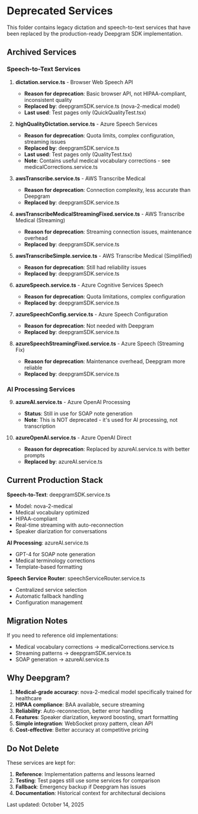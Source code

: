 # Deprecated Services

This folder contains legacy dictation and speech-to-text services that have been replaced by the production-ready Deepgram SDK implementation.

## Archived Services

### Speech-to-Text Services

1. **dictation.service.ts** - Browser Web Speech API
   - **Reason for deprecation**: Basic browser API, not HIPAA-compliant, inconsistent quality
   - **Replaced by**: deepgramSDK.service.ts (nova-2-medical model)
   - **Last used**: Test pages only (QuickQualityTest.tsx)

2. **highQualityDictation.service.ts** - Azure Speech Services
   - **Reason for deprecation**: Quota limits, complex configuration, streaming issues
   - **Replaced by**: deepgramSDK.service.ts
   - **Last used**: Test pages only (QualityTest.tsx)
   - **Note**: Contains useful medical vocabulary corrections - see medicalCorrections.service.ts

3. **awsTranscribe.service.ts** - AWS Transcribe Medical
   - **Reason for deprecation**: Connection complexity, less accurate than Deepgram
   - **Replaced by**: deepgramSDK.service.ts

4. **awsTranscribeMedicalStreamingFixed.service.ts** - AWS Transcribe Medical (Streaming)
   - **Reason for deprecation**: Streaming connection issues, maintenance overhead
   - **Replaced by**: deepgramSDK.service.ts

5. **awsTranscribeSimple.service.ts** - AWS Transcribe Medical (Simplified)
   - **Reason for deprecation**: Still had reliability issues
   - **Replaced by**: deepgramSDK.service.ts

6. **azureSpeech.service.ts** - Azure Cognitive Services Speech
   - **Reason for deprecation**: Quota limitations, complex configuration
   - **Replaced by**: deepgramSDK.service.ts

7. **azureSpeechConfig.service.ts** - Azure Speech Configuration
   - **Reason for deprecation**: Not needed with Deepgram
   - **Replaced by**: deepgramSDK.service.ts

8. **azureSpeechStreamingFixed.service.ts** - Azure Speech (Streaming Fix)
   - **Reason for deprecation**: Maintenance overhead, Deepgram more reliable
   - **Replaced by**: deepgramSDK.service.ts

### AI Processing Services

9. **azureAI.service.ts** - Azure OpenAI Processing
   - **Status**: Still in use for SOAP note generation
   - **Note**: This is NOT deprecated - it's used for AI processing, not transcription

10. **azureOpenAI.service.ts** - Azure OpenAI Direct
    - **Reason for deprecation**: Replaced by azureAI.service.ts with better prompts
    - **Replaced by**: azureAI.service.ts

## Current Production Stack

**Speech-to-Text**: deepgramSDK.service.ts
- Model: nova-2-medical
- Medical vocabulary optimized
- HIPAA-compliant
- Real-time streaming with auto-reconnection
- Speaker diarization for conversations

**AI Processing**: azureAI.service.ts
- GPT-4 for SOAP note generation
- Medical terminology corrections
- Template-based formatting

**Speech Service Router**: speechServiceRouter.service.ts
- Centralized service selection
- Automatic fallback handling
- Configuration management

## Migration Notes

If you need to reference old implementations:
- Medical vocabulary corrections → medicalCorrections.service.ts
- Streaming patterns → deepgramSDK.service.ts
- SOAP generation → azureAI.service.ts

## Why Deepgram?

1. **Medical-grade accuracy**: nova-2-medical model specifically trained for healthcare
2. **HIPAA compliance**: BAA available, secure streaming
3. **Reliability**: Auto-reconnection, better error handling
4. **Features**: Speaker diarization, keyword boosting, smart formatting
5. **Simple integration**: WebSocket proxy pattern, clean API
6. **Cost-effective**: Better accuracy at competitive pricing

## Do Not Delete

These services are kept for:
1. **Reference**: Implementation patterns and lessons learned
2. **Testing**: Test pages still use some services for comparison
3. **Fallback**: Emergency backup if Deepgram has issues
4. **Documentation**: Historical context for architectural decisions

Last updated: October 14, 2025
